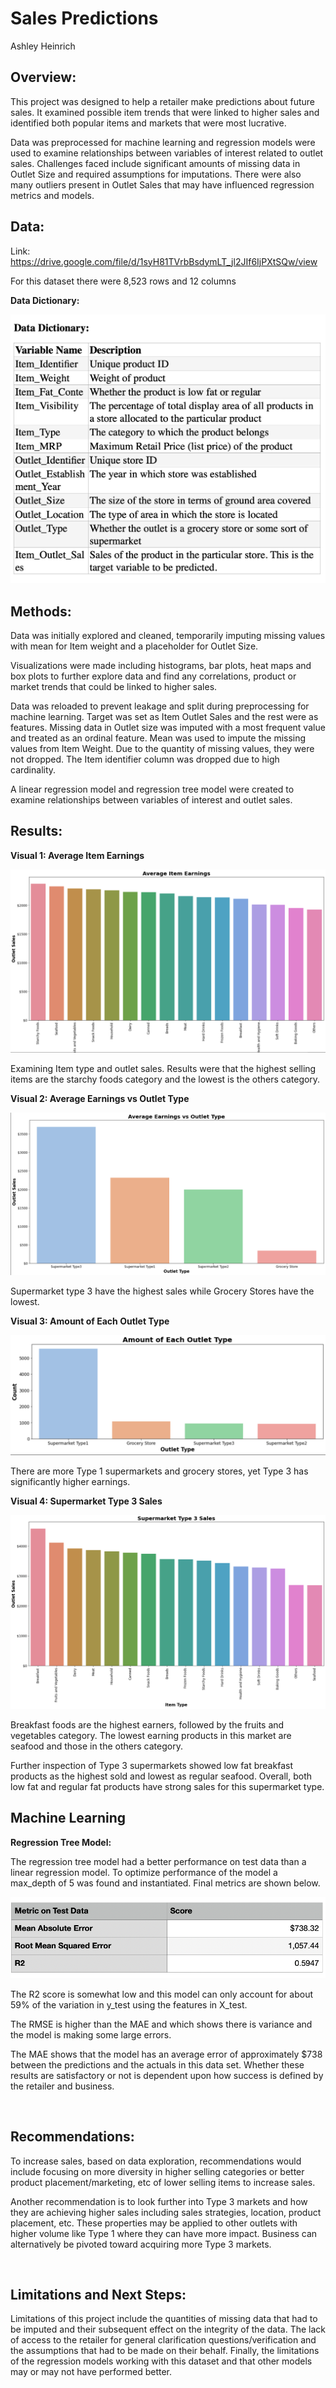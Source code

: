 # Sales Predictions

Ashley Heinrich
 
## Overview: 

This project was designed to help a retailer make predictions about future sales. It examined possible item trends that were linked to higher sales and identified both popular items and markets that were most lucrative. 

Data was preprocessed for machine learning and regression models were used to examine relationships between variables of interest related to outlet sales. Challenges faced include significant amounts of missing data in Outlet Size and required assumptions for imputations. There were also many outliers present in Outlet Sales that may have influenced regression metrics and models. 

## Data:

Link: https://drive.google.com/file/d/1syH81TVrbBsdymLT_jl2JIf6IjPXtSQw/view

For this dataset there were 8,523 rows and 12 columns

**Data Dictionary:**

![Data Dictionary](images/data-dictionary.png)

## Methods:

Data was initially explored and cleaned, temporarily imputing missing values with mean for Item weight and a placeholder for Outlet Size. 

Visualizations were made including histograms, bar plots, heat maps and box plots to further explore data and find any correlations, product or market trends that could be linked to higher sales. 

Data was reloaded to prevent leakage and split during preprocessing for machine learning. Target was set as Item Outlet Sales and the rest were as features. Missing data in Outlet size was imputed with a most frequent value and treated as an ordinal feature. Mean was used to impute the missing values from Item Weight. Due to the quantity of missing values, they were not dropped. The Item identifier column was dropped due to high cardinality. 

A linear regression model and regression tree model were created to examine relationships between variables of interest and outlet sales. 
 
## Results:

**Visual 1: Average Item Earnings** 

![Average Item Earnings](images/average-items-earnings.png)

Examining Item type and outlet sales. Results were that the highest selling items are the starchy foods category and the lowest is the others category.


**Visual 2: Average Earnings vs Outlet Type**

![Average Earnings v Outlet Type](images/average-earning-outlet-type.png)


Supermarket type 3 have the highest sales while Grocery Stores have the lowest.


**Visual 3: Amount of Each Outlet Type**

![Amount of Each Outlet Type](images/amount-each-outlet-type.png)

There are more Type 1 supermarkets and grocery stores, yet Type 3 has significantly higher earnings.


**Visual 4: Supermarket Type 3 Sales**

![Supermarket Type 3 Sales](images/supermarket-type3-sales.png)


Breakfast foods are the highest earners, followed by the fruits and vegetables category. The lowest earning products in this market are seafood and those in the others category. 

Further inspection of Type 3 supermarkets showed low fat breakfast products as the highest sold and lowest as regular seafood. Overall, both low fat and regular fat products have strong sales for this supermarket type. 

## Machine Learning

**Regression Tree Model:**

The regression tree model had a better performance on test data than a linear regression model. To optimize performance of the model a max_depth of 5 was found and instantiated. Final metrics are shown below. 

![Regression Metrics](images/regression-metrics.png)

The R2 score is somewhat low and this model can only account for about 59% of the variation in y_test using the features in X_test. 

The RMSE is higher than the MAE and which shows there is variance and the model is making some large errors. 

The MAE shows that the model has an average error of approximately $738 between the predictions and the actuals in this data set. Whether these results are satisfactory or not is dependent upon how success is defined by the retailer and business. 

 
## Recommendations:

To increase sales, based on data exploration, recommendations would include focusing on more diversity in higher selling categories or better product placement/marketing, etc of lower selling items to increase sales. 

Another recommendation is to look further into Type 3 markets and how they are achieving higher sales including sales strategies, location, product placement, etc. These properties may be applied to other outlets with higher volume like Type 1 where they can have more impact. Business can alternatively be pivoted toward acquiring more Type 3 markets. 

 
## Limitations and Next Steps:

Limitations of this project include the quantities of missing data that had to be imputed and their subsequent effect on the integrity of the data. The lack of access to the retailer for general clarification questions/verification and the assumptions that had to be made on their behalf. Finally, the limitations of the regression models working with this dataset and that other models may or may not have performed better. 
 




